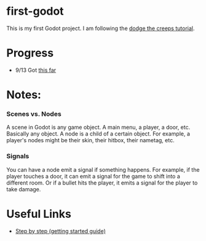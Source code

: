 # first-godot

This is my first Godot project. I am following the [dodge the creeps tutorial](https://docs.godotengine.org/en/stable/getting_started/first_2d_game).

# Progress
- 9/13 Got [this far](https://docs.godotengine.org/en/stable/getting_started/first_2d_game/03.coding_the_player.html)

# Notes:
### Scenes vs. Nodes
A scene in Godot is any game object. A main menu, a player, a door, etc. Basically any object. A node is a child of a certain object. For example, a player's nodes might be their skin, their hitbox, their nametag, etc. 
### Signals
You can have a node emit a signal if something happens. For example, if the player touches a door, it can emit a signal for the game to shift into a different room. Or if a bullet hits the player, it emits a signal for the player to take damage. 

# Useful Links
- [Step by step (getting started guide)](https://docs.godotengine.org/en/stable/getting_started/step_by_step/index.html)
